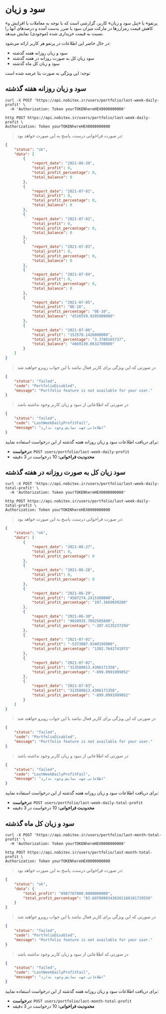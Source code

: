<h1 id="portfolio">سود و زیان</h1>

«پرتفو» یا «پنل سود و زیان» کاربر، گزارشی است که با توجه به معاملات یا افزایش و کاهش قیمت رمزارزها در مارکت میزان سود یا ضرر بدست آمده و درصدهای آنها را نسبت به قیمت خریداری شده (موجودی) نمایش میدهد.

در حال حاضر این اطلاعات در پرتفو هر کاربر ارائه می‌شود:

* سود و زیان روزانه هفته گذشته
* سود زیان کل به صورت روزانه در هفته گذشته
* سود و زیان کل ماه گذشته


<aside class="warning"> توجه: این ویژگی به صورت بتا عرضه شده است</aside>

<h2 id="last-week-daily-profit">سود و زیان روزانه هفته گذشته</h2>

```shell
curl -X POST 'https://api.nobitex.ir/users/portfolio/last-week-daily-profit' \
  -H 'Authorization: Token yourTOKENhereHEX0000000000'
```

```plaintext
http POST https://api.nobitex.ir/users/portfolio/last-week-daily-profit \
Authorization: Token yourTOKENhereHEX0000000000
```

> در صورت فراخوانی درست، پاسخ به این صورت خواهد بود:

```json
{
    "status": "ok",
    "data": [
        {
            "report_date": "2021-06-30",
            "total_profit": 0,
            "total_profit_percentage": 0,
            "total_balance": 0
        },
        {
            "report_date": "2021-07-01",
            "total_profit": 0,
            "total_profit_percentage": 0,
            "total_balance": 0
        },
        {
            "report_date": "2021-07-02",
            "total_profit": 0,
            "total_profit_percentage": 0,
            "total_balance": 0
        },
        {
            "report_date": "2021-07-03",
            "total_profit": 0,
            "total_profit_percentage": 0,
            "total_balance": 0
        },
        {
            "report_date": "2021-07-04",
            "total_profit": 0,
            "total_profit_percentage": 0,
            "total_balance": 0
        },
        {
            "report_date": "2021-07-05",
            "total_profit": "0E-10",
            "total_profit_percentage": "0E-10",
            "total_balance": "4516559.9205900000"
        },
        {
            "report_date": "2021-07-06",
            "total_profit": "152570.1426800000",
            "total_profit_percentage": "3.3780165737",
            "total_balance": "4669130.0632700000"
        }
    ]
}
```

> در صورتی که این ویژگی برای کاربر فعال نباشد با این جواب روبرو خواهند شد

```json
{
    "status": "failed",
    "code": "PortfolioDisabled",
    "message": "Portfolio feature is not available for your user."
}
```

> در صورتی که اطلاعاتی از سود و زیان کاربر وجود نداشته باشد

```json
{
    "status": "failed",
    "code": "LastWeekDailyProfitFail",
    "message": "اطلاعاتی جهت نمایش وجود ندارد"
}
```

برای دریافت اطلاعات سود و زیان روزانه هفته گذشته از این درخواست استفاده نمایید:

* **درخواست:** `POST users/portfolio/last-week-daily-profit`
* **محدودیت فراخوانی:** 10 درخواست در 3 دقیقه



<h2 id="last-week-daily-total-profit">سود زیان کل به صورت روزانه در هفته گذشته</h2>

```shell
curl -X POST 'https://api.nobitex.ir/users/portfolio/last-week-daily-total-profit' \
  -H 'Authorization: Token yourTOKENhereHEX0000000000'
```

```plaintext
http POST https://api.nobitex.ir/users/portfolio/last-week-daily-total-profit \
Authorization: Token yourTOKENhereHEX0000000000
```

> در صورت فراخوانی درست، پاسخ به این صورت خواهد بود:

```json
{
    "status": "ok",
    "data": [
        {
            "report_date": "2021-06-27",
            "total_profit": 0,
            "total_profit_percentage": 0
        },
        {
            "report_date": "2021-06-28",
            "total_profit": 0,
            "total_profit_percentage": 0
        },
        {
            "report_date": "2021-06-29",
            "total_profit": "4507274.2415300000",
            "total_profit_percentage": "197.3669039200"
        },
        {
            "report_date": "2021-06-30",
            "total_profit": "9020935.7092505000",
            "total_profit_percentage": "-307.6135237294"
        },
        {
            "report_date": "2021-07-01",
            "total_profit": "-5373087.9340195000",
            "total_profit_percentage": "1302.7642741973"
        },
        {
            "report_date": "2021-07-02",
            "total_profit": "313580813.4306171358",
            "total_profit_percentage": "-899.0991999052"
        },
        {
            "report_date": "2021-07-03",
            "total_profit": "313580813.4306171358",
            "total_profit_percentage": "-899.0991999052"
        }
    ]
}
```

> در صورتی که این ویژگی برای کاربر فعال نباشد با این جواب روبرو خواهند شد

```json
{
    "status": "failed",
    "code": "PortfolioDisabled",
    "message": "Portfolio feature is not available for your user."
}
```

> در صورتی که اطلاعاتی از سود و زیان کاربر وجود نداشته باشد

```json
{
    "status": "failed",
    "code": "LastWeekDailyProfitFail",
    "message": "اطلاعاتی جهت نمایش وجود ندارد"
}
```

برای دریافت اطلاعات سود و زیان روزانه هفته گذشته از این درخواست استفاده نمایید:

* **درخواست:** `POST users/portfolio/last-week-daily-total-profit`
* **محدودیت فراخوانی:** 10 درخواست در 3 دقیقه



<h2 id="last-month-total-profit">سود و زیان کل ماه گذشته</h2>

```shell
curl -X POST 'https://api.nobitex.ir/users/portfolio/last-month-total-profit' \
  -H 'Authorization: Token yourTOKENhereHEX0000000000'
```

```plaintext
http POST https://api.nobitex.ir/users/portfolio/last-month-total-profit \
Authorization: Token yourTOKENhereHEX0000000000
```

> در صورت فراخوانی درست، پاسخ به این صورت خواهد بود:

```json
{
    "status": "ok",
    "data": {
        "total_profit": "8987787000.0000000000",
        "total_profit_percentage": "83.60700983438201160181729556"
    }
}
```

> در صورتی که این ویژگی برای کاربر فعال نباشد با این جواب روبرو خواهند شد

```json
{
    "status": "failed",
    "code": "PortfolioDisabled",
    "message": "Portfolio feature is not available for your user."
}
```

> در صورتی که اطلاعاتی از سود و زیان کاربر وجود نداشته باشد

```json
{
    "status": "failed",
    "code": "LastWeekDailyProfitFail",
    "message": "اطلاعاتی جهت نمایش وجود ندارد"
}
```

برای دریافت اطلاعات سود و زیان روزانه هفته گذشته از این درخواست استفاده نمایید:

* **درخواست:** `POST users/portfolio/last-month-total-profit`
* **محدودیت فراخوانی:** 10 درخواست در 3 دقیقه



